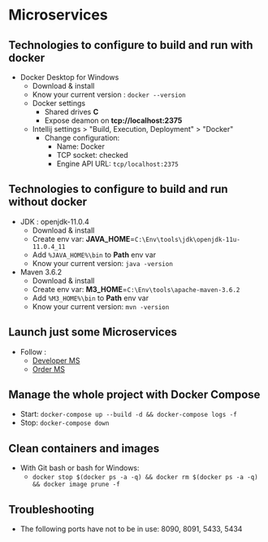 # Microservices

## Technologies to configure to build and run with docker
- Docker Desktop for Windows
    - Download & install
    - Know your current version : `docker --version`
    - Docker settings
        - Shared drives **C**
        - Expose deamon on **tcp://localhost:2375**
    - Intellij settings > "Build, Execution, Deployment" > "Docker"
        - Change configuration: 
            - Name: Docker
            - TCP socket: checked
            - Engine API URL: `tcp/localhost:2375`

## Technologies to configure to build and run without docker
- JDK : openjdk-11.0.4
    - Download & install
    - Create env var: **JAVA_HOME**=‪`C:\Env\tools\jdk\openjdk-11u-11.0.4_11`
	- Add `%JAVA_HOME%\bin` to **Path** env var
    - Know your current version: `java -version`
- Maven 3.6.2
    - Download & install
    - Create env var: **M3_HOME**=`C:\Env\tools\apache-maven-3.6.2`
	- Add `%M3_HOME%\bin` to **Path** env var
    - Know your current version: `mvn -version`

## Launch just some Microservices
- Follow : 
    - [Developer MS](blob/master/developer/README.md)
    - [Order MS](blob/master/order/README.md)

## Manage the whole project with Docker Compose
- Start: `docker-compose up --build -d && docker-compose logs -f`
- Stop: `docker-compose down`

## Clean containers and images
- With Git bash or bash for Windows: 
    - `docker stop $(docker ps -a -q) && docker rm $(docker ps -a -q) && docker image prune -f`
    
## Troubleshooting
- The following ports have not to be in use: 8090, 8091, 5433,  5434